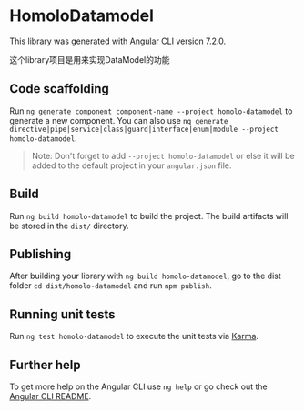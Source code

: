 # HomoloDatamodel

This library was generated with [Angular CLI](https://github.com/angular/angular-cli) version 7.2.0.

这个library项目是用来实现DataModel的功能

## Code scaffolding

Run `ng generate component component-name --project homolo-datamodel` to generate a new component. You can also use `ng generate directive|pipe|service|class|guard|interface|enum|module --project homolo-datamodel`.
> Note: Don't forget to add `--project homolo-datamodel` or else it will be added to the default project in your `angular.json` file. 

## Build

Run `ng build homolo-datamodel` to build the project. The build artifacts will be stored in the `dist/` directory.

## Publishing

After building your library with `ng build homolo-datamodel`, go to the dist folder `cd dist/homolo-datamodel` and run `npm publish`.

## Running unit tests

Run `ng test homolo-datamodel` to execute the unit tests via [Karma](https://karma-runner.github.io).

## Further help

To get more help on the Angular CLI use `ng help` or go check out the [Angular CLI README](https://github.com/angular/angular-cli/blob/master/README.md).
